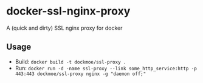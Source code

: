docker-ssl-nginx-proxy
======================

A (quick and dirty) SSL nginx proxy for docker

Usage
-----

* Build: `docker build -t dockmoe/ssl-proxy .`
* Run: `docker run -d -name ssl-proxy --link some_http_service:http -p 443:443 dockmoe/ssl-proxy nginx -g "daemon off;"`
